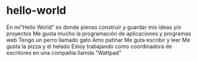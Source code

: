 # hello-world
En mi"Hello World" es donde pienso construir y guardar mis ideas y/o proyectos
Me gusta mucho la programación de aplicaciones y programas web
Tengo un perro llamado gato
Amo patinar
Me guta escribir y leer
Me gusta la pizza y el helado
Estoy trabajando como coordinadora de escritores en una compañia llamda "Wattpad"
